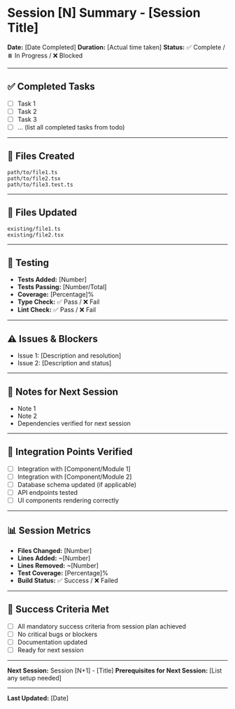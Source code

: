 # Session [N] Summary - [Session Title]

**Date:** [Date Completed]
**Duration:** [Actual time taken]
**Status:** ✅ Complete / ⏸️ In Progress / ❌ Blocked

---

## ✅ Completed Tasks

- [ ] Task 1
- [ ] Task 2
- [ ] Task 3
- [ ] ... (list all completed tasks from todo)

---

## 📁 Files Created

```
path/to/file1.ts
path/to/file2.tsx
path/to/file3.test.ts
```

---

## 📝 Files Updated

```
existing/file1.ts
existing/file2.tsx
```

---

## 🧪 Testing

- **Tests Added:** [Number]
- **Tests Passing:** [Number/Total]
- **Coverage:** [Percentage]%
- **Type Check:** ✅ Pass / ❌ Fail
- **Lint Check:** ✅ Pass / ❌ Fail

---

## ⚠️ Issues & Blockers

- Issue 1: [Description and resolution]
- Issue 2: [Description and status]

---

## 📝 Notes for Next Session

- Note 1
- Note 2
- Dependencies verified for next session

---

## 🔗 Integration Points Verified

- [ ] Integration with [Component/Module 1]
- [ ] Integration with [Component/Module 2]
- [ ] Database schema updated (if applicable)
- [ ] API endpoints tested
- [ ] UI components rendering correctly

---

## 📊 Session Metrics

- **Files Changed:** [Number]
- **Lines Added:** ~[Number]
- **Lines Removed:** ~[Number]
- **Test Coverage:** [Percentage]%
- **Build Status:** ✅ Success / ❌ Failed

---

## 🎯 Success Criteria Met

- [ ] All mandatory success criteria from session plan achieved
- [ ] No critical bugs or blockers
- [ ] Documentation updated
- [ ] Ready for next session

---

**Next Session:** Session [N+1] - [Title]
**Prerequisites for Next Session:** [List any setup needed]

---

**Last Updated:** [Date]
